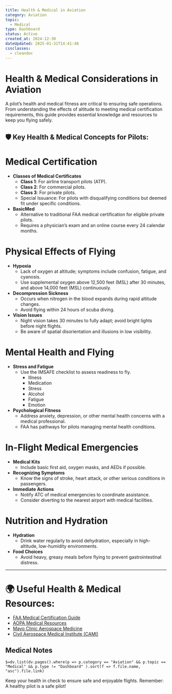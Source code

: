 ```yaml
---
title: Health & Medical in Aviation
category: Aviation
topic:
  - Medical
type: Dashboard
status: Active
created_at: 2024-12-30
dateUpdated: 2025-01-31T14:41:48
cssclasses:
  - cleandoc
---
```

# Health & Medical Considerations in Aviation

A pilot’s health and medical fitness are critical to ensuring safe operations. From understanding the effects of altitude to meeting medical certification requirements, this guide provides essential knowledge and resources to keep you flying safely.

## 🛡️ Key Health & Medical Concepts for Pilots:

# Medical Certification
- **Classes of Medical Certificates**
	- **Class 1**: For airline transport pilots (ATP).
	- **Class 2**: For commercial pilots.
	- **Class 3**: For private pilots.
	- Special Issuance: For pilots with disqualifying conditions but deemed fit under specific conditions.
- **BasicMed**
	- Alternative to traditional FAA medical certification for eligible private pilots.
	- Requires a physician’s exam and an online course every 24 calendar months.

# Physical Effects of Flying
- **Hypoxia**
	- Lack of oxygen at altitude; symptoms include confusion, fatigue, and cyanosis.
	- Use supplemental oxygen above 12,500 feet (MSL) after 30 minutes, and above 14,000 feet (MSL) continuously.
- **Decompression Sickness**
	- Occurs when nitrogen in the blood expands during rapid altitude changes.
	- Avoid flying within 24 hours of scuba diving.
- **Vision Issues**
	- Night vision takes 30 minutes to fully adapt; avoid bright lights before night flights.
	- Be aware of spatial disorientation and illusions in low visibility.

# Mental Health and Flying
- **Stress and Fatigue**
	- Use the IMSAFE checklist to assess readiness to fly.
		- Illness
		- Medication
		- Stress
		- Alcohol
		- Fatigue
		- Emotion
- **Psychological Fitness**
	- Address anxiety, depression, or other mental health concerns with a medical professional.
	- FAA has pathways for pilots managing mental health conditions.

# In-Flight Medical Emergencies
- **Medical Kits**
	- Include basic first aid, oxygen masks, and AEDs if possible.
- **Recognizing Symptoms**
	- Know the signs of stroke, heart attack, or other serious conditions in passengers.
- **Immediate Actions**
	- Notify ATC of medical emergencies to coordinate assistance.
	- Consider diverting to the nearest airport with medical facilities.

# Nutrition and Hydration
- **Hydration**
	- Drink water regularly to avoid dehydration, especially in high-altitude, low-humidity environments.
- **Food Choices**
	- Avoid heavy, greasy meals before flying to prevent gastrointestinal distress.

---

# 🌍 Useful Health & Medical Resources:
- [FAA Medical Certification Guide](https://www.faa.gov/licenses_certificates/medical_certification/)
- [AOPA Medical Resources](https://www.aopa.org/go-fly/medical-resources)
- [Mayo Clinic Aerospace Medicine](https://www.mayoclinic.org/)
- [Civil Aerospace Medical Institute (CAMI)](https://www.faa.gov/about/office_org/headquarters_offices/avs/offices/aam/cami/)
## Medical Notes
`$=dv.list(dv.pages().where(p => p.category == "Aviation" && p.topic == "Medical" && p.type != "Dashboard" ).sort(f => f.file.name, "asc").file.link)`

Keep your health in check to ensure safe and enjoyable flights. Remember: A healthy pilot is a safe pilot!
